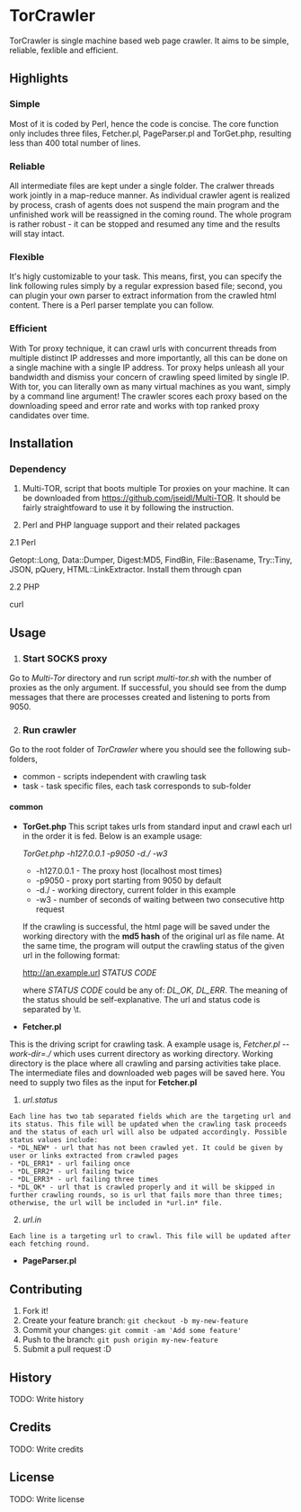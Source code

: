 
# TorCrawler
TorCrawler is single machine based web page crawler. It aims to be simple, reliable, fexlible and efficient.
## Highlights
### Simple
Most of it is coded by Perl, hence the code is concise. The core function only includes three files, Fetcher.pl, PageParser.pl and TorGet.php, resulting less than 400 total number of lines. 

### Reliable
All intermediate files are kept under a single folder. The cralwer threads work jointly in a map-reduce manner. As individual crawler agent is realized by process, crash of agents does not suspend the main program and the unfinished work will be reassigned in the coming round. The whole program is rather robust - it can be stopped and resumed any time and the results will stay intact.

### Flexible
It's higly customizable to your task. This means, first, you can specify the link following rules simply by a regular expression based file; second, you can plugin your own parser to extract information from the crawled html content. There is a Perl parser template you can follow. 

### Efficient
With Tor proxy technique, it can crawl urls with concurrent threads from multiple distinct IP addresses and more importantly, all this can be done on a single machine with a single IP address. Tor proxy helps unleash all your bandwidth and dismiss your concern of crawling speed limited by single IP. With tor, you can literally own as many virtual machines as you want, simply by a command line argument! The crawler scores each proxy based on the downloading speed and error rate and works with top ranked proxy candidates over time.  

## Installation
### Dependency
1. Multi-TOR, script that boots multiple Tor proxies on your machine. It can be downloaded from  https://github.com/jseidl/Multi-TOR. It should be fairly straightfoward to use it by following the instruction.

2. Perl and PHP language support and their related packages

  2.1 Perl 
  
  Getopt::Long, Data::Dumper, Digest:MD5, FindBin, File::Basename, Try::Tiny, JSON, pQuery, HTML::LinkExtractor. Install them through cpan
  
  2.2 PHP
  
  curl
  
## Usage
1. ### Start SOCKS proxy
Go to *Multi-Tor* directory and run script *multi-tor.sh* with the number of proxies as the only argument. If successful, you should see from the dump messages that there are processes created and listening to ports from 9050.

2. ### Run crawler

Go to the root folder of *TorCrawler* where you should see the following sub-folders,
* common - scripts independent with crawling task
* task - task specific files, each task corresponds to sub-folder

#### common
- **TorGet.php** 
  This script takes urls from standard input and crawl each url in the order it is fed. Below is an example usage:

  *TorGet.php -h127.0.0.1 -p9050 -d./ -w3*
    * -h127.0.0.1 - The proxy host (localhost most times)
    * -p9050  - proxy port starting from 9050 by default
    * -d./  - working directory, current folder in this example
    * -w3 - number of seconds of waiting between two consecutive http request
  
  If the crawling is successful, the html page will be saved under the working directory with the **md5 hash** of the original url as file name. At the same time, the program will output the crawling status of the given url in the following format:
  
    http://an.example.url *STATUS CODE*
    
    where *STATUS CODE* could be any of: *DL_OK*, *DL_ERR*. The meaning of the status should be self-explanative.
    The url and status code is separated by \t.
  
- **Fetcher.pl**
  
This is the driving script for crawling task. A example usage is,
  *Fetcher.pl --work-dir=./*
  which uses current directory as working directory. Working directory is the place where all crawling and parsing activities take place. The intermediate files and downloaded web pages will be saved here. You need to supply two files as the input for **Fetcher.pl**
  1. *url.status*
  
    Each line has two tab separated fields which are the targeting url and its status. This file will be updated when the crawling task proceeds and the status of each url will also be udpated accordingly. Possible status values include: 
    - *DL_NEW* - url that has not been crawled yet. It could be given by user or links extracted from crawled pages
    - *DL_ERR1* - url failing once
    - *DL_ERR2* - url failing twice
    - *DL_ERR3* - url failing three times
    - *DL_OK* - url that is crawled properly and it will be skipped in further crawling rounds, so is url that fails more than three times; otherwise, the url will be included in *url.in* file. 

  2. *url.in*

    Each line is a targeting url to crawl. This file will be updated after each fetching round. 

- **PageParser.pl**

## Contributing

1. Fork it!
2. Create your feature branch: `git checkout -b my-new-feature`
3. Commit your changes: `git commit -am 'Add some feature'`
4. Push to the branch: `git push origin my-new-feature`
5. Submit a pull request :D

## History

TODO: Write history

## Credits

TODO: Write credits

## License

TODO: Write license
